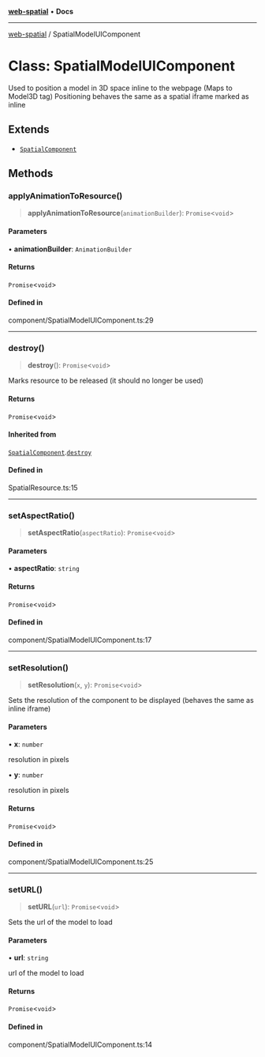 [**web-spatial**](../README.md) • **Docs**

***

[web-spatial](../globals.md) / SpatialModelUIComponent

# Class: SpatialModelUIComponent

Used to position a model in 3D space inline to the webpage (Maps to Model3D tag)
Positioning behaves the same as a spatial iframe marked as inline

## Extends

- [`SpatialComponent`](SpatialComponent.md)

## Methods

### applyAnimationToResource()

> **applyAnimationToResource**(`animationBuilder`): `Promise`\<`void`\>

#### Parameters

• **animationBuilder**: `AnimationBuilder`

#### Returns

`Promise`\<`void`\>

#### Defined in

component/SpatialModelUIComponent.ts:29

***

### destroy()

> **destroy**(): `Promise`\<`void`\>

Marks resource to be released (it should no longer be used)

#### Returns

`Promise`\<`void`\>

#### Inherited from

[`SpatialComponent`](SpatialComponent.md).[`destroy`](SpatialComponent.md#destroy)

#### Defined in

SpatialResource.ts:15

***

### setAspectRatio()

> **setAspectRatio**(`aspectRatio`): `Promise`\<`void`\>

#### Parameters

• **aspectRatio**: `string`

#### Returns

`Promise`\<`void`\>

#### Defined in

component/SpatialModelUIComponent.ts:17

***

### setResolution()

> **setResolution**(`x`, `y`): `Promise`\<`void`\>

Sets the resolution of the component to be displayed (behaves the same as inline iframe)

#### Parameters

• **x**: `number`

resolution in pixels

• **y**: `number`

resolution in pixels

#### Returns

`Promise`\<`void`\>

#### Defined in

component/SpatialModelUIComponent.ts:25

***

### setURL()

> **setURL**(`url`): `Promise`\<`void`\>

Sets the url of the model to load

#### Parameters

• **url**: `string`

url of the model to load

#### Returns

`Promise`\<`void`\>

#### Defined in

component/SpatialModelUIComponent.ts:14
